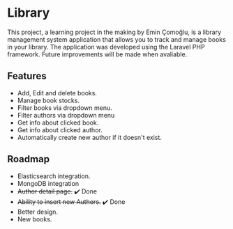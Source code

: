 # Library

This project, a learning project in the making by Emin Çomoğlu, is a library management system application that allows you to track and manage books in your library. The application was developed using the Laravel PHP framework. Future improvements will be made when avaliable.

## Features

- Add, Edit and delete books.
- Manage book stocks.
- Filter books via dropdown menu.
- Filter authors via dropdown menu
- Get info about clicked book.
- Get info about clicked author.
- Automatically create new author if it doesn't exist.

## Roadmap

- Elasticsearch integration.
- MongoDB integration
- ~~Author detail page.~~ ✔️ Done
- ~~Ability to insert new Authors.~~ ✔️ Done
- Better design.
- New books.


